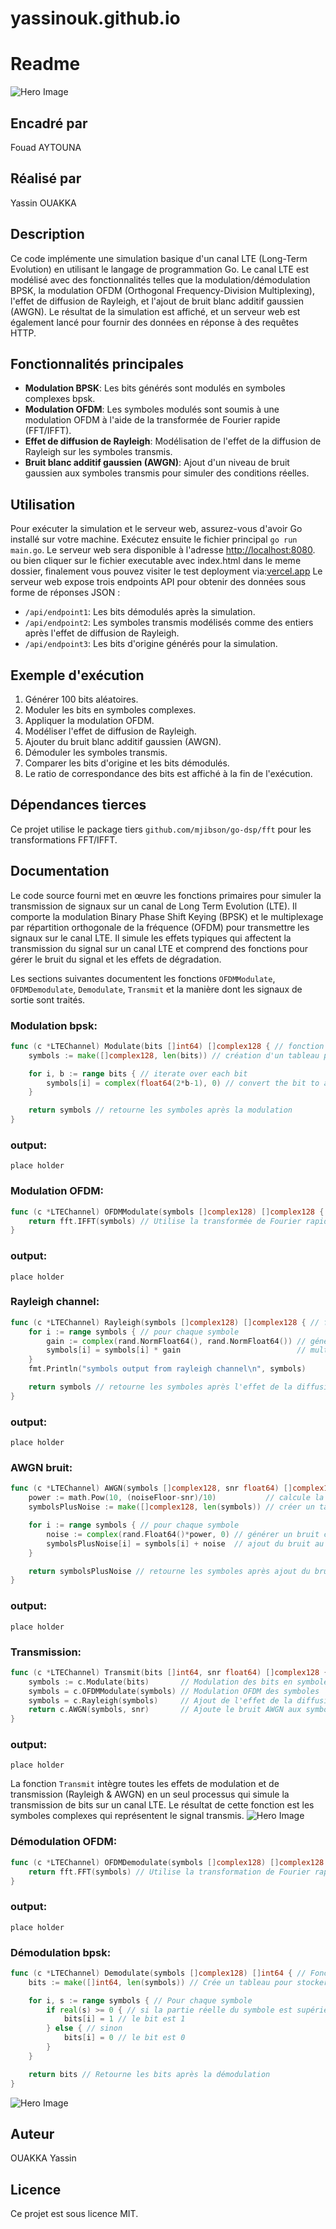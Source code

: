 # yassinouk.github.io
# Readme
![Hero Image](ensate.png) <!-- hero image -->

## Encadré par
Fouad AYTOUNA

## Réalisé par
Yassin OUAKKA

## Description
Ce code implémente une simulation basique d'un canal LTE (Long-Term Evolution) en utilisant le langage de programmation Go. Le canal LTE est modélisé avec des fonctionnalités telles que la modulation/démodulation BPSK, la modulation OFDM (Orthogonal Frequency-Division Multiplexing), l'effet de diffusion de Rayleigh, et l'ajout de bruit blanc additif gaussien (AWGN). Le résultat de la simulation est affiché, et un serveur web est également lancé pour fournir des données en réponse à des requêtes HTTP.

## Fonctionnalités principales
- **Modulation BPSK**: Les bits générés sont modulés en symboles complexes bpsk.
- **Modulation OFDM**: Les symboles modulés sont soumis à une modulation OFDM à l'aide de la transformée de Fourier rapide (FFT/IFFT).
- **Effet de diffusion de Rayleigh**: Modélisation de l'effet de la diffusion de Rayleigh sur les symboles transmis.
- **Bruit blanc additif gaussien (AWGN)**: Ajout d'un niveau de bruit gaussien aux symboles transmis pour simuler des conditions réelles.

## Utilisation
Pour exécuter la simulation et le serveur web, assurez-vous d'avoir Go installé sur votre machine. Exécutez ensuite le fichier principal `go run main.go`. Le serveur web sera disponible à l'adresse [http://localhost:8080](http://localhost:8080).
ou bien cliquer sur le fichier executable avec index.html dans le meme dossier, finalement vous pouvez visiter le test deployment via:[vercel.app](http://localhost:8080)
Le serveur web expose trois endpoints API pour obtenir des données sous forme de réponses JSON :
- `/api/endpoint1`: Les bits démodulés après la simulation.
- `/api/endpoint2`: Les symboles transmis modélisés comme des entiers après l'effet de diffusion de Rayleigh.
- `/api/endpoint3`: Les bits d'origine générés pour la simulation.

## Exemple d'exécution
1. Générer 100 bits aléatoires.
2. Moduler les bits en symboles complexes.
3. Appliquer la modulation OFDM.
4. Modéliser l'effet de diffusion de Rayleigh.
5. Ajouter du bruit blanc additif gaussien (AWGN).
6. Démoduler les symboles transmis.
7. Comparer les bits d'origine et les bits démodulés.
8. Le ratio de correspondance des bits est affiché à la fin de l'exécution.

## Dépendances tierces
Ce projet utilise le package tiers `github.com/mjibson/go-dsp/fft` pour les transformations FFT/IFFT.

## Documentation
Le code source fourni met en œuvre les fonctions primaires pour simuler la transmission de signaux sur un canal de Long Term Evolution (LTE). Il comporte la modulation Binary Phase Shift Keying (BPSK) et le multiplexage par répartition orthogonale de la fréquence (OFDM) pour transmettre les signaux sur le canal LTE. Il simule les effets typiques qui affectent la transmission du signal sur un canal LTE et comprend des fonctions pour gérer le bruit du signal et les effets de dégradation.

Les sections suivantes documentent les fonctions `OFDMModulate`, `OFDMDemodulate`, `Demodulate`, `Transmit` et la manière dont les signaux de sortie sont traités.

### Modulation bpsk:
```go
func (c *LTEChannel) Modulate(bits []int64) []complex128 { // fonction pour moduler les bits dans les symboles complexes. Chaque bit est converti en symbole complexe
	symbols := make([]complex128, len(bits)) // création d'un tableau pour stocker les symboles

	for i, b := range bits { // iterate over each bit
		symbols[i] = complex(float64(2*b-1), 0) // convert the bit to a complex symbol
	}

	return symbols // retourne les symboles après la modulation
}
```
### output:
```console
place holder
```

### Modulation OFDM:
```go
func (c *LTEChannel) OFDMModulate(symbols []complex128) []complex128 { // Fonction pour effectuer la modulation OFDM sur les symboles
	return fft.IFFT(symbols) // Utilise la transformée de Fourier rapide inverse (IFFT) pour obtenir les symboles modulés en OFDM.
}
```
### output:
```console
place holder
```
### Rayleigh channel:
```go
func (c *LTEChannel) Rayleigh(symbols []complex128) []complex128 { // fonction pour modéliser l'effet de la diffusion de Rayleigh sur les symboles
	for i := range symbols { // pour chaque symbole
		gain := complex(rand.NormFloat64(), rand.NormFloat64()) // génération d'un gain complexe aléatoire suivant une distribution normale
		symbols[i] = symbols[i] * gain                          // multiplication du symbole par le gain pour modéliser l'effet de la diffusion de Rayleigh
	}
	fmt.Println("symbols output from rayleigh channel\n", symbols)

	return symbols // retourne les symboles après l'effet de la diffusion de Rayleigh
}
```
### output:
```console
place holder
```
### AWGN bruit:
```go
func (c *LTEChannel) AWGN(symbols []complex128, snr float64) []complex128 { // fonction pour ajouter un bruit blanc additif gaussien (AWGN) aux symboles
	power := math.Pow(10, (noiseFloor-snr)/10)           // calcule la puissance du bruit
	symbolsPlusNoise := make([]complex128, len(symbols)) // créer un tableau pour stocker les symboles plus le bruit

	for i := range symbols { // pour chaque symbole
		noise := complex(rand.Float64()*power, 0) // générer un bruit complexe aléatoire proportionnel à la puissance du bruit
		symbolsPlusNoise[i] = symbols[i] + noise  // ajout du bruit au symbole
	}

	return symbolsPlusNoise // retourne les symboles après ajout du bruit AWGN
}
```
### output:
```console
place holder
```
### Transmission:
```go
func (c *LTEChannel) Transmit(bits []int64, snr float64) []complex128 { // Fonction pour transmettre des bits sur le canal LTE
	symbols := c.Modulate(bits)       // Modulation des bits en symboles
	symbols = c.OFDMModulate(symbols) // Modulation OFDM des symboles
	symbols = c.Rayleigh(symbols)     // Ajout de l'effet de la diffusion de Rayleigh aux symboles
	return c.AWGN(symbols, snr)       // Ajoute le bruit AWGN aux symboles et retourne les symboles transmis
}
```
### output:
```console
place holder
```
La fonction `Transmit` intègre toutes les effets de modulation et de transmission (Rayleigh & AWGN) en un seul processus qui simule la transmission de bits sur un canal LTE. Le résultat de cette fonction est les symboles complexes qui représentent le signal transmis.
![Hero Image](ensate.png) <!-- hero image -->

### Démodulation OFDM:
```go
func (c *LTEChannel) OFDMDemodulate(symbols []complex128) []complex128 { // Fonction pour effectuer la démodulation OFDM sur les symboles
	return fft.FFT(symbols) // Utilise la transformation de Fourier rapide (FFT) pour obtenir les symboles démodulés en OFDM.
}
```
### output:
```console
place holder
```

### Démodulation bpsk:
```go
func (c *LTEChannel) Demodulate(symbols []complex128) []int64 { // Fonction pour démoduler les symboles en bits
	bits := make([]int64, len(symbols)) // Crée un tableau pour stocker les bits

	for i, s := range symbols { // Pour chaque symbole
		if real(s) >= 0 { // si la partie réelle du symbole est supérieure ou égale à zéro
			bits[i] = 1 // le bit est 1
		} else { // sinon
			bits[i] = 0 // le bit est 0
		}
	}

	return bits // Retourne les bits après la démodulation
}
```
![Hero Image](ensate.png) <!-- hero image -->

## Auteur
OUAKKA Yassin

## Licence
Ce projet est sous licence MIT.
